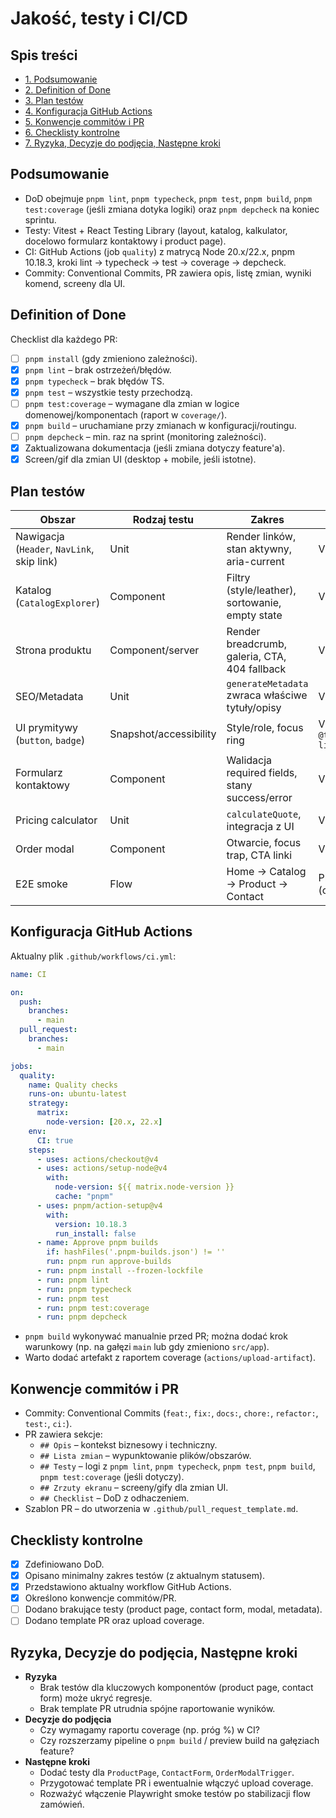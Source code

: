 # Jakość, testy i CI/CD

## Spis treści
- [1. Podsumowanie](#podsumowanie)
- [2. Definition of Done](#definition-of-done)
- [3. Plan testów](#plan-testow)
- [4. Konfiguracja GitHub Actions](#konfiguracja-github-actions)
- [5. Konwencje commitów i PR](#konwencje-commitow-i-pr)
- [6. Checklisty kontrolne](#checklisty-kontrolne)
- [7. Ryzyka, Decyzje do podjęcia, Następne kroki](#ryzyka-decyzje-do-podjecia-nastepne-kroki)

## Podsumowanie
- DoD obejmuje `pnpm lint`, `pnpm typecheck`, `pnpm test`, `pnpm build`, `pnpm test:coverage` (jeśli zmiana dotyka logiki) oraz `pnpm depcheck` na koniec sprintu.
- Testy: Vitest + React Testing Library (layout, katalog, kalkulator, docelowo formularz kontaktowy i product page).
- CI: GitHub Actions (job `quality`) z matrycą Node 20.x/22.x, pnpm 10.18.3, kroki lint → typecheck → test → coverage → depcheck.
- Commity: Conventional Commits, PR zawiera opis, listę zmian, wyniki komend, screeny dla UI.

## Definition of Done
Checklist dla każdego PR:
- [ ] `pnpm install` (gdy zmieniono zależności).
- [x] `pnpm lint` – brak ostrzeżeń/błędów.
- [x] `pnpm typecheck` – brak błędów TS.
- [x] `pnpm test` – wszystkie testy przechodzą.
- [ ] `pnpm test:coverage` – wymagane dla zmian w logice domenowej/komponentach (raport w `coverage/`).
- [x] `pnpm build` – uruchamiane przy zmianach w konfiguracji/routingu.
- [ ] `pnpm depcheck` – min. raz na sprint (monitoring zależności).
- [x] Zaktualizowana dokumentacja (jeśli zmiana dotyczy feature'a).
- [x] Screen/gif dla zmian UI (desktop + mobile, jeśli istotne).

## Plan testów
| Obszar | Rodzaj testu | Zakres | Narzędzie | Status |
| --- | --- | --- | --- | --- |
| Nawigacja (`Header`, `NavLink`, skip link) | Unit | Render linków, stan aktywny, aria-current | Vitest + RTL | ✅ `layout.test.tsx` |
| Katalog (`CatalogExplorer`) | Component | Filtry (style/leather), sortowanie, empty state | Vitest + RTL | ✅ (testy w `src/components/catalog/__tests__`) |
| Strona produktu | Component/server | Render breadcrumb, galeria, CTA, 404 fallback | Vitest + RTL | 🔄 (do dopisania) |
| SEO/Metadata | Unit | `generateMetadata` zwraca właściwe tytuły/opisy | Vitest | 🔄 (niezaimplementowane) |
| UI prymitywy (`button`, `badge`) | Snapshot/accessibility | Style/role, focus ring | Vitest + `@testing-library/react` | 🔄 |
| Formularz kontaktowy | Component | Walidacja required fields, stany success/error | Vitest | 🔄 |
| Pricing calculator | Unit | `calculateQuote`, integracja z UI | Vitest | ✅ (istniejące testy w `src/app/components/__tests__`) |
| Order modal | Component | Otwarcie, focus trap, CTA linki | Vitest/e2e | 🔄 |
| E2E smoke | Flow | Home → Catalog → Product → Contact | Playwright (opcjonalnie) | ⏳ (future) |

## Konfiguracja GitHub Actions
Aktualny plik `.github/workflows/ci.yml`:
```yaml
name: CI

on:
  push:
    branches:
      - main
  pull_request:
    branches:
      - main

jobs:
  quality:
    name: Quality checks
    runs-on: ubuntu-latest
    strategy:
      matrix:
        node-version: [20.x, 22.x]
    env:
      CI: true
    steps:
      - uses: actions/checkout@v4
      - uses: actions/setup-node@v4
        with:
          node-version: ${{ matrix.node-version }}
          cache: "pnpm"
      - uses: pnpm/action-setup@v4
        with:
          version: 10.18.3
          run_install: false
      - name: Approve pnpm builds
        if: hashFiles('.pnpm-builds.json') != ''
        run: pnpm run approve-builds
      - run: pnpm install --frozen-lockfile
      - run: pnpm lint
      - run: pnpm typecheck
      - run: pnpm test
      - run: pnpm test:coverage
      - run: pnpm depcheck
```
- `pnpm build` wykonywać manualnie przed PR; można dodać krok warunkowy (np. na gałęzi `main` lub gdy zmieniono `src/app`).
- Warto dodać artefakt z raportem coverage (`actions/upload-artifact`).

## Konwencje commitów i PR
- Commity: Conventional Commits (`feat:`, `fix:`, `docs:`, `chore:`, `refactor:`, `test:`, `ci:`).
- PR zawiera sekcje:
  - `## Opis` – kontekst biznesowy i techniczny.
  - `## Lista zmian` – wypunktowanie plików/obszarów.
  - `## Testy` – logi z `pnpm lint`, `pnpm typecheck`, `pnpm test`, `pnpm build`, `pnpm test:coverage` (jeśli dotyczy).
  - `## Zrzuty ekranu` – screeny/gify dla zmian UI.
  - `## Checklist` – DoD z odhaczeniem.
- Szablon PR – do utworzenia w `.github/pull_request_template.md`.

## Checklisty kontrolne
- [x] Zdefiniowano DoD.
- [x] Opisano minimalny zakres testów (z aktualnym statusem).
- [x] Przedstawiono aktualny workflow GitHub Actions.
- [x] Określono konwencje commitów/PR.
- [ ] Dodano brakujące testy (product page, contact form, modal, metadata).
- [ ] Dodano template PR oraz upload coverage.

## Ryzyka, Decyzje do podjęcia, Następne kroki
- **Ryzyka**
  - Brak testów dla kluczowych komponentów (product page, contact form) może ukryć regresje.
  - Brak template PR utrudnia spójne raportowanie wyników.
- **Decyzje do podjęcia**
  - Czy wymagamy raportu coverage (np. próg %) w CI?
  - Czy rozszerzamy pipeline o `pnpm build` / preview build na gałęziach feature?
- **Następne kroki**
  - Dodać testy dla `ProductPage`, `ContactForm`, `OrderModalTrigger`.
  - Przygotować template PR i ewentualnie włączyć upload coverage.
  - Rozważyć włączenie Playwright smoke testów po stabilizacji flow zamówień.
